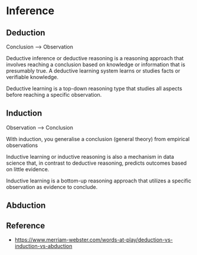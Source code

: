 # Inference

## Deduction

Conclusion --> Observation

Deductive inference or deductive reasoning is a reasoning approach that involves reaching a conclusion based on knowledge or information that is presumably true. A deductive learning system learns or studies facts or verifiable knowledge.

Deductive learning is a top-down reasoning type that studies all aspects before reaching a specific observation.

## Induction

Observation --> Conclusion

With induction, you generalise a conclusion (general theory) from empirical observations

Inductive learning or inductive reasoning is also a mechanism in data science that, in contrast to deductive reasoning, predicts outcomes based on little evidence.

Inductive learning is a bottom-up reasoning approach that utilizes a specific observation as evidence to conclude.

## Abduction

## Reference

- https://www.merriam-webster.com/words-at-play/deduction-vs-induction-vs-abduction
